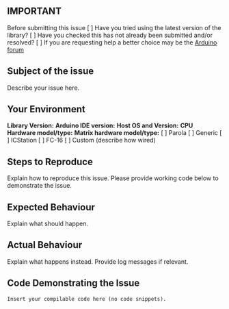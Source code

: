## IMPORTANT
Before submitting this issue
[ ] Have you tried using the latest version of the library?
[ ] Have you checked this has not already been submitted and/or resolved?
[ ] If you are requesting help a better choice may be the [ Arduino forum](http://forum.arduino.cc/)

## Subject of the issue
Describe your issue here.

## Your Environment
**Library Version:** 
**Arduino IDE version:** 
**Host OS and Version:** 
**CPU Hardware model/type:** 
**Matrix hardware model/type:** [ ] Parola  [ ] Generic  [ ] ICStation  [ ] FC-16  [ ] Custom (describe how wired)

## Steps to Reproduce
Explain how to reproduce this issue. Please provide working code below to demonstrate the issue.

## Expected Behaviour
Explain what should happen.

## Actual Behaviour
Explain what happens instead. Provide log messages if relevant.

## Code Demonstrating the Issue
````
Insert your compilable code here (no code snippets).
````